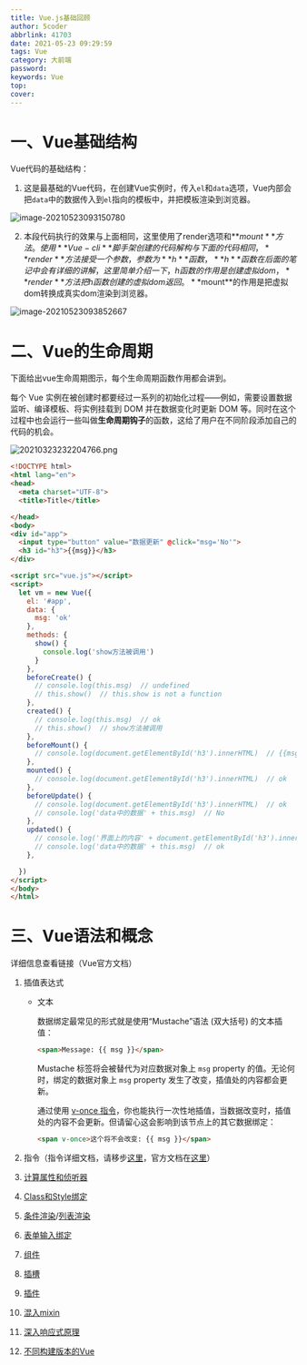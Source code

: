 ```yaml
---
title: Vue.js基础回顾
author: 5coder
abbrlink: 41703
date: 2021-05-23 09:29:59
tags: Vue
category: 大前端
password:
keywords: Vue
top:
cover:
---
```


# 一、Vue基础结构

Vue代码的基础结构：

1. 这是最基础的Vue代码，在创建Vue实例时，传入`el`和`data`选项，Vue内部会把`data`中的数据传入到`el`指向的模板中，并把模板渲染到浏览器。

![image-20210523093150780](https://gitee.com/coder5leo/markdown-picture-bed/raw/master/img/98EjT6puZt5nlBF.png)

2. 本段代码执行的效果与上面相同，这里使用了render选项和**$mount**方法。使用**Vue-cli**脚手架创建的代码解构与下面的代码相同，**render**方法接受一个参数，参数为**h**函数，**h**函数在后面的笔记中会有详细的讲解，这里简单介绍一下，h函数的作用是创建虚拟dom，**render**方法把h函数创建的虚拟dom返回。​**$mount**的作用是把虚拟dom转换成真实dom渲染到浏览器。

![image-20210523093852667](https://gitee.com/coder5leo/markdown-picture-bed/raw/master/img/TnFxfGS3zP5iYOV.png)

# 二、Vue的生命周期

下面给出vue生命周期图示，每个生命周期函数作用都会讲到。

每个 Vue 实例在被创建时都要经过一系列的初始化过程——例如，需要设置数据监听、编译模板、将实例挂载到 DOM 并在数据变化时更新 DOM 等。同时在这个过程中也会运行一些叫做**生命周期钩子**的函数，这给了用户在不同阶段添加自己的代码的机会。

![20210323232204766.png](https://gitee.com/coder5leo/markdown-picture-bed/raw/master/img/9mk8PLyboMi6uwV.png)

```html
<!DOCTYPE html>
<html lang="en">
<head>
  <meta charset="UTF-8">
  <title>Title</title>

</head>
<body>
<div id="app">
  <input type="button" value="数据更新" @click="msg='No'">
  <h3 id="h3">{{msg}}</h3>
</div>

<script src="vue.js"></script>
<script>
  let vm = new Vue({
    el: '#app',
    data: {
      msg: 'ok'
    },
    methods: {
      show() {
        console.log('show方法被调用')
      }
    },
    beforeCreate() {
      // console.log(this.msg)  // undefined
      // this.show()  // this.show is not a function
    },
    created() {
      // console.log(this.msg)  // ok
      // this.show()  // show方法被调用
    },
    beforeMount() {
      // console.log(document.getElementById('h3').innerHTML)  // {{msg}}
    },
    mounted() {
      // console.log(document.getElementById('h3').innerHTML)  // ok
    },
    beforeUpdate() {
      // console.log(document.getElementById('h3').innerHTML)  // ok
      // console.log('data中的数据' + this.msg)  // No
    },
    updated() {
      // console.log('界面上的内容' + document.getElementById('h3').innerHTML)  // ok
      // console.log('data中的数据' + this.msg)  // ok
    },

  })
</script>
</body>
</html>
```

# 三、Vue语法和概念

详细信息查看链接（Vue官方文档）

1. 插值表达式

   - 文本

     数据绑定最常见的形式就是使用“Mustache”语法 (双大括号) 的文本插值：

     ```html
     <span>Message: {{ msg }}</span>
     ```

     Mustache 标签将会被替代为对应数据对象上 `msg` property 的值。无论何时，绑定的数据对象上 `msg` property 发生了改变，插值处的内容都会更新。

     通过使用 [v-once 指令](https://cn.vuejs.org/v2/api/#v-once)，你也能执行一次性地插值，当数据改变时，插值处的内容不会更新。但请留心这会影响到该节点上的其它数据绑定：

     ```html
     <span v-once>这个将不会改变: {{ msg }}</span>
     ```

2. 指令（指令详细文档，请移步[这里]()，官方文档在[这里](https://cn.vuejs.org/v2/guide/syntax.html#%E6%8C%87%E4%BB%A4)）

3. [计算属性和侦听器](https://cn.vuejs.org/v2/guide/computed.html)

4. [Class和Style绑定](https://cn.vuejs.org/v2/guide/class-and-style.html)

5. [条件渲染](https://cn.vuejs.org/v2/guide/conditional.html)/[列表渲染](https://cn.vuejs.org/v2/guide/list.html)

6. [表单输入绑定](https://cn.vuejs.org/v2/guide/forms.html)

7. [组件](https://cn.vuejs.org/v2/guide/components.html)

8. [插槽](https://cn.vuejs.org/v2/guide/components-slots.html)

9. [插件](https://cn.vuejs.org/v2/guide/plugins.html)

10. [混入mixin](https://cn.vuejs.org/v2/guide/mixins.html)

11. [深入响应式原理](https://cn.vuejs.org/v2/guide/reactivity.html)

12. [不同构建版本的Vue](https://cn.vuejs.org/v2/guide/migration.html)